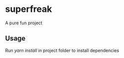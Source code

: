 # superfreak

A pure fun project

## Usage

Run *yarn install* in project folder to install dependencies